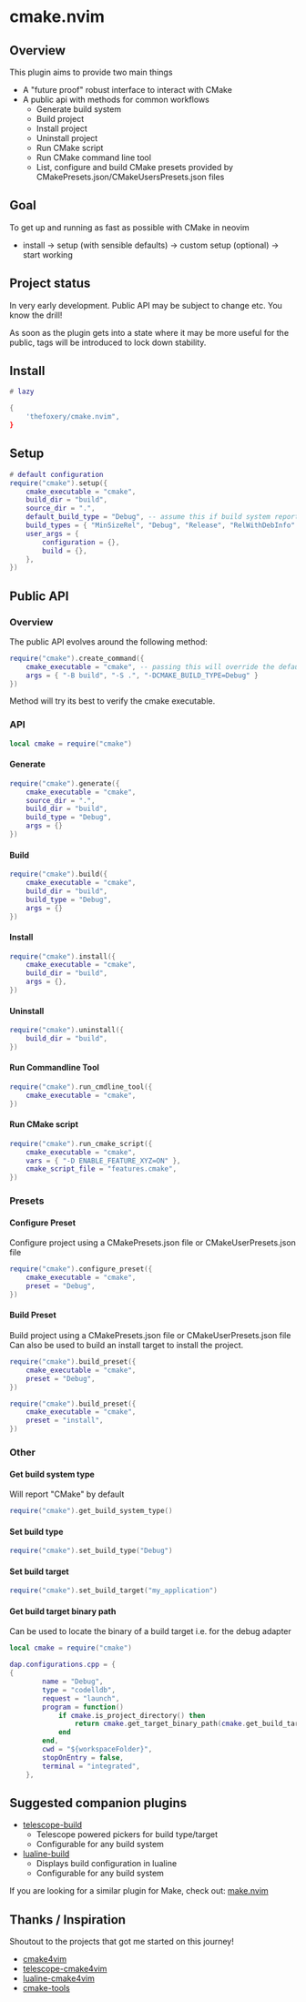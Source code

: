 
# cmake.nvim

## Overview

This plugin aims to provide two main things
- A "future proof" robust interface to interact with CMake
- A public api with methods for common workflows
    - Generate build system
    - Build project
    - Install project
    - Uninstall project
    - Run CMake script
    - Run CMake command line tool
    - List, configure and build CMake presets provided by CMakePresets.json/CMakeUsersPresets.json files

## Goal

To get up and running as fast as possible with CMake in neovim
- install -> setup (with sensible defaults) -> custom setup (optional) -> start working

## Project status

In very early development. Public API may be subject to change etc. You know the drill!

As soon as the plugin gets into a state where it may be more useful for the public, tags will
be introduced to lock down stability.

## Install

```lua
# lazy

{
    'thefoxery/cmake.nvim",
}
```

## Setup

```lua
# default configuration
require("cmake").setup({
    cmake_executable = "cmake",
    build_dir = "build",
    source_dir = ".",
    default_build_type = "Debug", -- assume this if build system reports ""
    build_types = { "MinSizeRel", "Debug", "Release", "RelWithDebInfo" }
    user_args = {
        configuration = {},
        build = {},
    },
})
```

## Public API

### Overview

The public API evolves around the following method:

```lua
require("cmake").create_command({
    cmake_executable = "cmake", -- passing this will override the default setting from setup()
    args = { "-B build", "-S .", "-DCMAKE_BUILD_TYPE=Debug" }
})
```

Method will try its best to verify the cmake executable.

### API

```lua
local cmake = require("cmake")
```

#### Generate

```lua
require("cmake").generate({
    cmake_executable = "cmake",
    source_dir = ".",
    build_dir = "build",
    build_type = "Debug",
    args = {}
})
```

#### Build

```lua
require("cmake").build({
    cmake_executable = "cmake",
    build_dir = "build",
    build_type = "Debug",
    args = {}
})
```

#### Install

```lua
require("cmake").install({
    cmake_executable = "cmake",
    build_dir = "build",
    args = {},
})
```

#### Uninstall

```lua
require("cmake").uninstall({
    build_dir = "build",
})
```

#### Run Commandline Tool

```lua
require("cmake").run_cmdline_tool({
    cmake_executable = "cmake",
})
```

#### Run CMake script

```lua
require("cmake").run_cmake_script({
    cmake_executable = "cmake",
    vars = { "-D ENABLE_FEATURE_XYZ=ON" },
    cmake_script_file = "features.cmake",
})
```

### Presets

#### Configure Preset

Configure project using a CMakePresets.json file or CMakeUserPresets.json file

```lua
require("cmake").configure_preset({
    cmake_executable = "cmake",
    preset = "Debug",
})
```

#### Build Preset

Build project using a CMakePresets.json file or CMakeUserPresets.json file
Can also be used to build an install target to install the project.

```lua
require("cmake").build_preset({
    cmake_executable = "cmake",
    preset = "Debug",
})

require("cmake").build_preset({
    cmake_executable = "cmake",
    preset = "install",
})
```

### Other

#### Get build system type

Will report "CMake" by default

```lua
require("cmake").get_build_system_type()
```

#### Set build type

```lua
require("cmake").set_build_type("Debug")
```

#### Set build target

```lua
require("cmake").set_build_target("my_application")
```

#### Get build target binary path

Can be used to locate the binary of a build target i.e. for the debug adapter

```lua
local cmake = require("cmake")

dap.configurations.cpp = {
{
        name = "Debug",
        type = "codelldb",
        request = "launch",
        program = function()
            if cmake.is_project_directory() then
                return cmake.get_target_binary_path(cmake.get_build_target())
            end
        end,
        cwd = "${workspaceFolder}",
        stopOnEntry = false,
        terminal = "integrated",
    },
```

## Suggested companion plugins

- [telescope-build](https://github.com/thefoxery/telescope-build.nvim)
    - Telescope powered pickers for build type/target
    - Configurable for any build system
- [lualine-build](https://github.com/thefoxery/lualine-build.nvim)
    - Displays build configuration in lualine
    - Configurable for any build system

If you are looking for a similar plugin for Make, check out: [make.nvim](https://github.com/thefoxery/make.nvim)

## Thanks / Inspiration

Shoutout to the projects that got me started on this journey!

- [cmake4vim](https://github.com/ilyachur/cmake4vim)
- [telescope-cmake4vim](https://github.com/SantinoKeupp/telescope-cmake4vim.nvim)
- [lualine-cmake4vim](https://github.com/SantinoKeupp/lualine-cmake4vim.nvim)
- [cmake-tools](https://github.com/Civitasv/cmake-tools.nvim)

